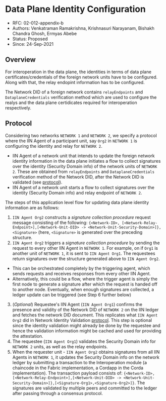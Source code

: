 <!--
 Copyright IBM Corp. All Rights Reserved.

 SPDX-License-Identifier: CC-BY-4.0
 -->
# Data Plane Identity Configuration

- RFC: 02-012-appendix-b
- Authors: Venkatraman Ramakrishna, Krishnasuri Narayanam, Bishakh Chandra Ghosh, Ermyas Abebe
- Status: Proposed
- Since: 24-Sep-2021

## Overview

For interoperation in the data plane, the identities in terms of data plane certificates/credentials of the foreign network units have to be configured. Along with that, the relay endopint information has to be configured.

The Network DID of a foreign network contains `relayEndpoints` and `DataplaneCredentials` verification method which are used to configure the realys and the data plane certidicates required for interoperation respectively.

## Protocol

Considering two networks `NETWORK 1` and `NETWORK 2`, we specify a protocol where the IIN Agent of a participant unit, say `Org2` in `NETWORK 1`  is configuring the identity and relay for `NETWORK 2`.

* IIN Agent of a network unit that intends to update the foreign network identity information in the data plane initiates a flow to collect signatures over the identity (Security Domain info) of the network units of `NETWORK 2`. These are obtained from `relayEndpoints` and `DataplaneCredentials` verification method of the Network DID, after the Network DID is validated (see [protocol](./network-identity-validation.md)).
* IIN Agent of a network unit starts a flow to collect signatures over the identity (Security Domain info) and relay endpoint of `NETWORK 2`.

The steps of this application level flow for updating data plane identity information are as follows:
1. `IIN Agent Org2` constructs a _signature collection procedure_ request message consisting of the following: `{<Network-ID>, [<Network-Relay-Endpoint>],[<Network-Unit-DID> -> <Network-Unit-Security-Domain>]},<Signature>` (here, `<Signature>` is generated over the preceding structure.
2. `IIN Agent Org2` triggers a _signature collection procedure_ by sending the request to every other IIN Agent in `NETWORK 1`. For example, on if `Org1` is another unit of `NETWORK 1`, it is sent to `IIN Agent Org1`. The requestees return signatures over the structure generated above to `IIN Agent Org2`.
  * This can be orchestrated completely by the triggering agent, which sends requests and receives responses from every other IIN Agent.
  * Alternatively, this could be a flow, where the trigger agent is simply the first node to generate a signature after which the request is handed off to another node. Eventually, when enough signatures are collected, a ledger update can be triggered (see Step 6 further below)
3. (_Optional_) Requestee's IIN Agent (`IIN Agent Org1`) confirms the presence and validity of the Network DID of `NETWORK 2` on the IIN ledger and fetches the network DID document. This replicates what `IIN Agent Org2` did in Network Identity Validation [protocol](./network-identity-validation.md). This step is optional since the identity validation might already be done by the requestee and hence the validation information might be cached and used for providing the attestation.
4. The requestee (`IIN Agent Org1`) validates the Security Domain info for `NETWORK 2` units, as well as the relay endpoints.
5. When the requester unit - `IIN Agent Org2` obtains signatures from all IIN Agents in `NETWORK 1`, it updates the Security Domain info on the network ledger by submitting a transaction to the Interoperation module (a chaincode in the Fabric implementation, a Cordapp in the Corda implementation). The transaction payload consists of: `{<Network-ID>, [<Network-Relay-Endpoint>],[<Network-Unit-DID> -> <Network-Unit-Security-Domain>]},[<Signature-Org1>,<Signature-Org2>]}`. The signatures are validated by multiple peers and committed to the ledger after passing through a consensus protocol.
